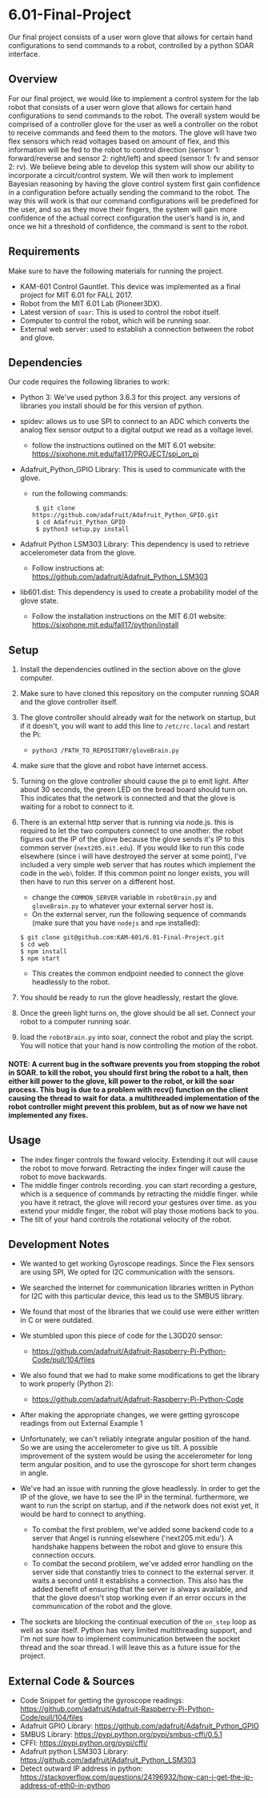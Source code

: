 # 6.01-Final-Project
Our final project consists of a user worn glove that allows for certain hand configurations to send commands to a robot, controlled by a python SOAR interface.

## Overview

For our final project, we would like to implement a control system for the lab robot that consists of a user worn glove that allows for certain hand configurations to send commands to the robot. The overall system would be comprised of a controller glove for the user as well a controller on the robot to receive commands and feed them to the motors. The glove will have two flex sensors which read voltages based on amount of flex, and this information will be fed to the robot to control direction (sensor 1: forward/reverse and sensor 2: right/left) and speed (sensor 1: fv and sensor 2: rv). We believe being able to develop this system will show our ability to incorporate a circuit/control system. We will then work to implement Bayesian reasoning by having the glove control system first gain confidence in a configuration before actually sending the command to the robot. The way this will work is that our command configurations will be predefined for the user, and so as they move their fingers, the system will gain more confidence of the actual correct configuration the user’s hand is in, and once we hit a threshold of confidence, the command is sent to the robot.

## Requirements
Make sure to have the following materials for running the project.
  
  * KAM-601 Control Gauntlet. This device was implemented as a final project for MIT 6.01 for FALL 2017.
  * Robot from the MIT 6.01 Lab (Pioneer3DX).
  * Latest version of `soar`: This is used to control the robot itself.
  * Computer to control the robot, which will be running soar.
  * External web server: used to establish a connection between the robot and glove.
  
## Dependencies

Our code requires the following libraries to work: 

  * Python 3: We've used python 3.6.3 for this project. any versions of libraries you install should be for this version of python.

  * spidev: allows us to use SPI to connect to an ADC which converts the analog flex sensor output to a digital output we read as a voltage level.
    * follow the instructions outlined on the MIT 6.01 website: https://sixohone.mit.edu/fall17/PROJECT/spi_on_pi 

  * Adafruit_Python_GPIO Library: This is used to communicate with the glove.
    * run the following commands: 
        ``` 
         $ git clone https://github.com/adafruit/Adafruit_Python_GPIO.git
         $ cd Adafruit_Python_GPIO
         $ python3 setup.py install
        ```
  * Adafruit Python LSM303 Library: This dependency is used to retrieve accelerometer data from the glove.
    * Follow instructions at: https://github.com/adafruit/Adafruit_Python_LSM303
  
  * lib601.dist: This dependency is used to create a probability model of the glove state.
    * Follow the installation instructions on the MIT 6.01 website: https://sixohone.mit.edu/fall17/python/install
    
## Setup

1. Install the dependencies outlined in the section above on the glove computer.

2. Make sure to have cloned this repository on the computer running SOAR and the glove controller itself.

3. The glove controller should already wait for the network on startup, but if it doesn't, you will want to add this line to `/etc/rc.local` and restart the Pi:
   * `python3 /PATH_TO_REPOSITORY/gloveBrain.py`
   
4. make sure that the glove and robot have internet access.  

5. Turning on the glove controller should cause the pi to emit light. After about 30 seconds, the green LED on the bread board should turn on. This indicates that the network is connected and that the glove is waiting for a robot to connect to it.

6. There is an external http server that is running via node.js. this is required to let the two computers connect to one another. the robot figures out the IP of the glove because the glove sends it's IP to this common server (`next205.mit.edu`). If you would like to run this code elsewhere (since i will have destroyed the server at some point), I've included a very simple web server that has routes which implement the code in the `web\` folder. If this common point no longer exists, you will then have to run this server on a different host.
    * change the `COMMON_SERVER` variable in `robotBrain.py` and `gloveBrain.py` to whatever your external server host is.
    * On the external server, run the following sequence of commands (make sure that you have `nodejs` and `npm` installed): 
     ```
     $ git clone git@github.com:KAM-601/6.01-Final-Project.git
     $ cd web
     $ npm install
     $ npm start
     ```
    * This creates the common endpoint needed to connect the glove headlessly to the robot.

7. You should be ready to run the glove headlessly, restart the glove.

8. Once the green light turns on, the glove should be all set. Connect your robot to a computer running soar.

9. load the `robotBrain.py` into soar, connect the robot and play the script. You will notice that your hand is now controlling the motion of the robot.

#### NOTE: A current bug in the software prevents you from stopping the robot in SOAR. to kill the robot, you should first bring the robot to a halt, then either kill power to the glove, kill power to the robot, or kill the soar process. This bug is due to a problem with recv() function on the client causing the thread to wait for data. a multithreaded implementation of the robot controller might prevent this problem, but as of now we have not implemented any fixes.

## Usage
 * The index finger controls the foward velocity. Extending it out will cause the robot to move forward. Retracting the index finger will cause the robot to move backwards. 
 * The middle finger controls recording. you can start recording a gesture, which is a sequence of commands by retracting the middle finger. while you have it retract, the glove will record your gestures over time. as you extend your middle finger, the robot will play those motions back to you.
 * The tilt of your hand controls the rotational velocity of the robot.


## Development Notes

* We wanted to get working Gyroscope readings. Since the Flex sensors are using SPI, We opted for I2C communication with the sensors.

* We searched the internet for communication libraries written in Python for I2C with this particular device, this lead us to the SMBUS library.

* We found that most of the libraries that we could use were either written in C or were outdated.

* We stumbled upon this piece of code for the L3GD20 sensor:
    * https://github.com/adafruit/Adafruit-Raspberry-Pi-Python-Code/pull/104/files

* We also found that we had to make some modifications to get the library to work properly (Python 2):
   * https://github.com/adafruit/Adafruit-Raspberry-Pi-Python-Code

* After making the appropriate changes, we were getting gyroscope readings from out External Example 1

* Unfortunately, we can't reliably integrate angular position of the hand. So we are using the accelerometer to give us tilt. A possible improvement of the system would be using the accelerometer for long term angular position, and to use the gyroscope for short term changes in angle.

* We've had an issue with running the glove headlessly. In order to get the IP of the glove, we have to see the IP in the terminal. furthermore, we want to run the script on startup, and if the network does not exist yet, it would be hard to connect to anything.
  * To combat the first problem, we've added some backend code to a server that Angel is running elsewhere ('next205.mit.edu'). A handshake happens between the robot and glove to ensure this connection occurs.
  * To combat the second problem, we've added error handling on the server side that constantly tries to connect to the external server. it waits a second until it establishs a connection. This also has the added benefit of ensuring that the server is always available, and that the glove doesn't stop working even if an error occurs in the communication of the robot and the glove.

* The sockets are blocking the continual execution of the `on_step` loop as well as soar itself. Python has very limited multithreading support, and I'm not sure how to implement communication between the socket thread and the soar thread. I will leave this as a future issue for the project.


## External Code & Sources
* Code Snippet for getting the gyroscope readings:
https://github.com/adafruit/Adafruit-Raspberry-Pi-Python-Code/pull/104/files
* Adafruit GPIO Library:
https://github.com/adafruit/Adafruit_Python_GPIO
* SMBUS Library:
https://pypi.python.org/pypi/smbus-cffi/0.5.1
* CFFI:
https://pypi.python.org/pypi/cffi/
* Adafruit python LSM303 Library:
https://github.com/adafruit/Adafruit_Python_LSM303
* Detect outward IP address in python:
https://stackoverflow.com/questions/24196932/how-can-i-get-the-ip-address-of-eth0-in-python

